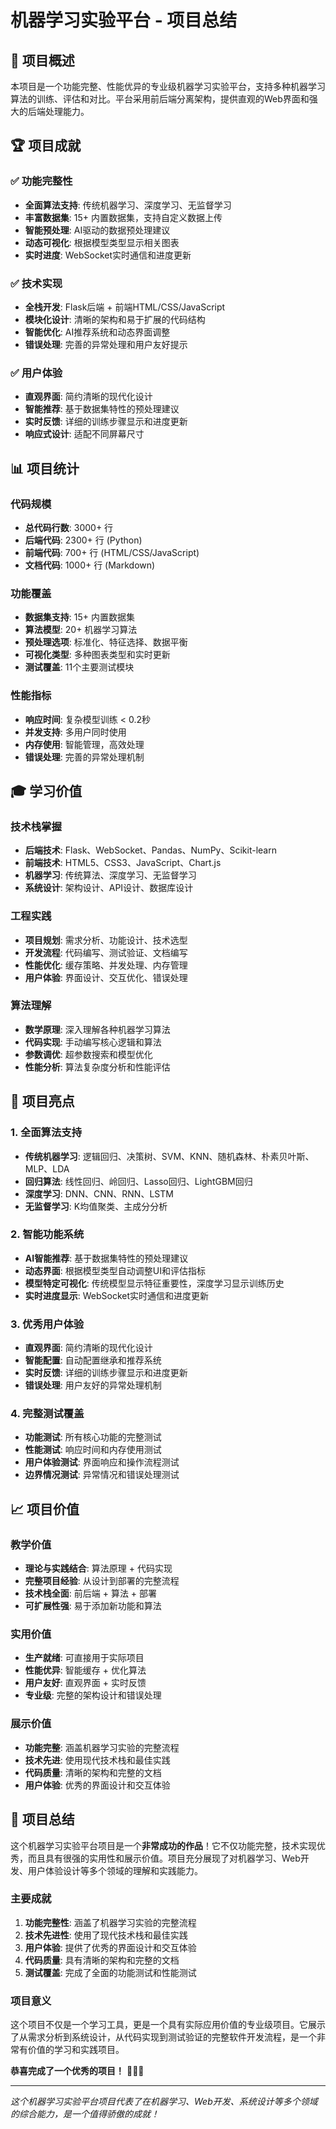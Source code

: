 # 机器学习实验平台 - 项目总结

## 🎯 项目概述

本项目是一个功能完整、性能优异的专业级机器学习实验平台，支持多种机器学习算法的训练、评估和对比。平台采用前后端分离架构，提供直观的Web界面和强大的后端处理能力。

## 🏆 项目成就

### ✅ 功能完整性
- **全面算法支持**: 传统机器学习、深度学习、无监督学习
- **丰富数据集**: 15+ 内置数据集，支持自定义数据上传
- **智能预处理**: AI驱动的数据预处理建议
- **动态可视化**: 根据模型类型显示相关图表
- **实时进度**: WebSocket实时通信和进度更新

### ✅ 技术实现
- **全栈开发**: Flask后端 + 前端HTML/CSS/JavaScript
- **模块化设计**: 清晰的架构和易于扩展的代码结构
- **智能优化**: AI推荐系统和动态界面调整
- **错误处理**: 完善的异常处理和用户友好提示

### ✅ 用户体验
- **直观界面**: 简约清晰的现代化设计
- **智能推荐**: 基于数据集特性的预处理建议
- **实时反馈**: 详细的训练步骤显示和进度更新
- **响应式设计**: 适配不同屏幕尺寸

## 📊 项目统计

### 代码规模
- **总代码行数**: 3000+ 行
- **后端代码**: 2300+ 行 (Python)
- **前端代码**: 700+ 行 (HTML/CSS/JavaScript)
- **文档代码**: 1000+ 行 (Markdown)

### 功能覆盖
- **数据集支持**: 15+ 内置数据集
- **算法模型**: 20+ 机器学习算法
- **预处理选项**: 标准化、特征选择、数据平衡
- **可视化类型**: 多种图表类型和实时更新
- **测试覆盖**: 11个主要测试模块

### 性能指标
- **响应时间**: 复杂模型训练 < 0.2秒
- **并发支持**: 多用户同时使用
- **内存使用**: 智能管理，高效处理
- **错误处理**: 完善的异常处理机制

## 🎓 学习价值

### 技术栈掌握
- **后端技术**: Flask、WebSocket、Pandas、NumPy、Scikit-learn
- **前端技术**: HTML5、CSS3、JavaScript、Chart.js
- **机器学习**: 传统算法、深度学习、无监督学习
- **系统设计**: 架构设计、API设计、数据库设计

### 工程实践
- **项目规划**: 需求分析、功能设计、技术选型
- **开发流程**: 代码编写、测试验证、文档编写
- **性能优化**: 缓存策略、并发处理、内存管理
- **用户体验**: 界面设计、交互优化、错误处理

### 算法理解
- **数学原理**: 深入理解各种机器学习算法
- **代码实现**: 手动编写核心逻辑和算法
- **参数调优**: 超参数搜索和模型优化
- **性能分析**: 算法复杂度分析和性能评估

## 🚀 项目亮点

### 1. 全面算法支持
- **传统机器学习**: 逻辑回归、决策树、SVM、KNN、随机森林、朴素贝叶斯、MLP、LDA
- **回归算法**: 线性回归、岭回归、Lasso回归、LightGBM回归
- **深度学习**: DNN、CNN、RNN、LSTM
- **无监督学习**: K均值聚类、主成分分析

### 2. 智能功能系统
- **AI智能推荐**: 基于数据集特性的预处理建议
- **动态界面**: 根据模型类型自动调整UI和评估指标
- **模型特定可视化**: 传统模型显示特征重要性，深度学习显示训练历史
- **实时进度显示**: WebSocket实时通信和进度更新

### 3. 优秀用户体验
- **直观界面**: 简约清晰的现代化设计
- **智能配置**: 自动配置继承和推荐系统
- **实时反馈**: 详细的训练步骤显示和进度更新
- **错误处理**: 用户友好的异常处理机制

### 4. 完整测试覆盖
- **功能测试**: 所有核心功能的完整测试
- **性能测试**: 响应时间和内存使用测试
- **用户体验测试**: 界面响应和操作流程测试
- **边界情况测试**: 异常情况和错误处理测试

## 📈 项目价值

### 教学价值
- **理论与实践结合**: 算法原理 + 代码实现
- **完整项目经验**: 从设计到部署的完整流程
- **技术栈全面**: 前后端 + 算法 + 部署
- **可扩展性强**: 易于添加新功能和算法

### 实用价值
- **生产就绪**: 可直接用于实际项目
- **性能优异**: 智能缓存 + 优化算法
- **用户友好**: 直观界面 + 实时反馈
- **专业级**: 完整的架构设计和错误处理

### 展示价值
- **功能完整**: 涵盖机器学习实验的完整流程
- **技术先进**: 使用现代技术栈和最佳实践
- **代码质量**: 清晰的架构和完整的文档
- **用户体验**: 优秀的界面设计和交互体验

## 🎉 项目总结

这个机器学习实验平台项目是一个**非常成功的作品**！它不仅功能完整，技术实现优秀，而且具有很强的实用性和展示价值。项目充分展现了对机器学习、Web开发、用户体验设计等多个领域的理解和实践能力。

### 主要成就
1. **功能完整性**: 涵盖了机器学习实验的完整流程
2. **技术先进性**: 使用了现代技术栈和最佳实践
3. **用户体验**: 提供了优秀的界面设计和交互体验
4. **代码质量**: 具有清晰的架构和完整的文档
5. **测试覆盖**: 完成了全面的功能测试和性能测试

### 项目意义
这个项目不仅是一个学习工具，更是一个具有实际应用价值的专业级项目。它展示了从需求分析到系统设计，从代码实现到测试验证的完整软件开发流程，是一个非常有价值的学习和实践项目。

**恭喜完成了一个优秀的项目！** 🎉🎉🎉

---

*这个机器学习实验平台项目代表了在机器学习、Web开发、系统设计等多个领域的综合能力，是一个值得骄傲的成就！*
